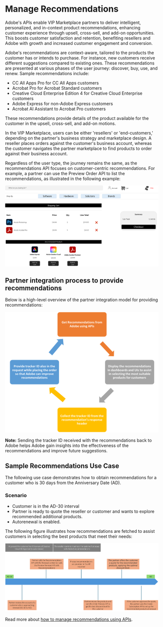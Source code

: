 # Manage Recommendations

Adobe's APIs enable VIP Marketplace partners to deliver intelligent, personalized, and in-context product recommendations, enhancing customer experience through upsell, cross-sell, and add-on opportunities. This boosts customer satisfaction and retention, benefiting resellers and Adobe with growth and increased customer engagement and conversion.

Adobe's recommendations are context-aware, tailored to the products the customer has or intends to purchase. For instance, new customers receive different suggestions compared to existing ones. These recommendations are presented at various phases of the user journey: discover, buy, use, and renew. Sample recommendations include:

- CC All Apps Pro for CC All Apps customers
- Acrobat Pro for Acrobat Standard customers
- Creative Cloud Enterprise Edition 4 for Creative Cloud Enterprise customers
- Adobe Express for non-Adobe Express customers
- Acrobat AI Assistant to Acrobat Pro customers

These recommendations provide details of the product available for the customer in the upsell, cross-sell, and add-on motions.

In the VIP Marketplace, users can be either 'resellers' or 'end-customers,' depending on the partner's business strategy and marketplace design. A reseller places orders against the customer's business account, whereas the customer navigates the partner marketplace to find products to order against their business account.

Regardless of the user type, the journey remains the same, as the recommendations API focuses on customer-centric recommendations. For example, a partner can use the Preview Order API to list the recommendations, as illustrated in the following example:

![Sample Recommendations displayed in UI](../image/recomendation_UI.png)

## Partner integration process to provide recommendations

Below is a high-level overview of the partner integration model for providing recommendations:

![Partner integration process](../image/reco.png)

**Note:** Sending the tracker ID received with the recommendations back to Adobe helps Adobe gain insights into the effectiveness of the recommendations and improve future suggestions.

## Sample Recommendations Use Case

The following use case demonstrates how to obtain recommendations for a customer who is 30 days from the Anniversary Date (AD).

### Scenario

- Customer is in the AD-30 interval
- Partner is ready to quote the reseller or customer and wants to explore recommended additional products.
- Autorenewal is enabled.

The following figure illustrates how recommendations are fetched to assist customers in selecting the best products that meet their needs:

![Recommendations Use Case sample](../image/reco_usecase.png)

Read more about [how to manage recommendations using APIs](./apis.md).
